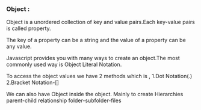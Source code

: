 ### Object :
Object is a unordered collection of key and value pairs.Each key-value pairs is called property.

The key of a property can be a string  and the value of a property can be any value.

Javascript provides you with many ways to create an object.The most commonly used way is Object Literal Notation.

To access the object values we have 2 methods which is ,
1.Dot Notation(.)
2.Bracket Notation-[]

We can also have Object inside the object.
 Mainly to create Hierarchies
 parent-child relationship
 folder-subfolder-files